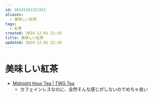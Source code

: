 ```yaml
---
id: 20241201221931
aliases:
  - 美味しい紅茶
tags:
  - 紅茶
created: 2024-12-01 22:19
title: 美味しい紅茶
updated: 2024-12-01 22:19
---
```


# 美味しい紅茶

- [Midnight Hour Tea | TWG Tea](https://twgtea.com/en/loose-tea/midnight-hour-tea-t6800?srsltid=AfmBOor4Ogjprf7mVrhiNwe5wZ3uxewCJHFoBtVcp6W0-Q_AiNx4QZY-)
    - カフェインレスなのに、全然そんな感じがしないのでめちゃ良い
